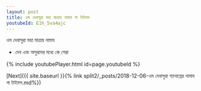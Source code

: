 ```yaml
---
layout: post
title: ওম দেবাসুরা মহা মাত্রায় নামায গা টাইমস
youtubeId: E1h_5va4ajc
---
```

 
 
 ওম দেবাসুরা মহা মাত্রায় নামায  
 
 -  দেব এবং অসুরদের মধ্যে কে সেরা 
 
  
 
  
 
 
 
 
 
 


{% include youtubePlayer.html id=page.youtubeId %}
 
[Next]({{ site.baseurl }}{% link  split2/_posts/2018-12-06-ওম দেবাসুরা গ্যানাস্রেয় নামায গা টাইমস.md%})
 
